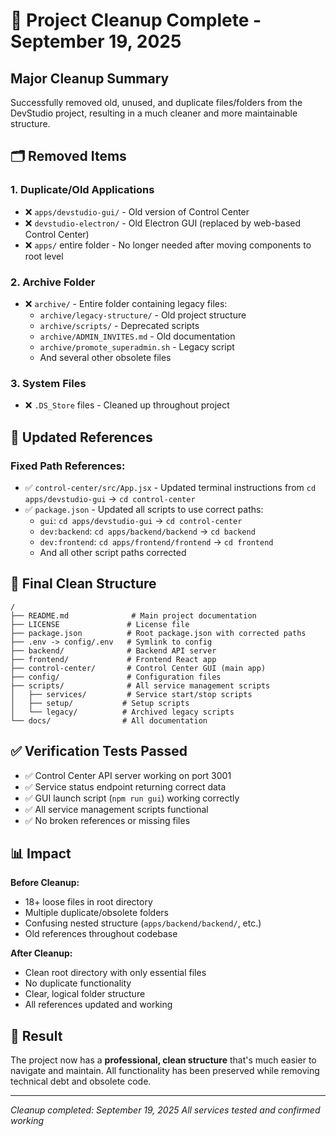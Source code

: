 # 🧹 Project Cleanup Complete - September 19, 2025

## Major Cleanup Summary

Successfully removed old, unused, and duplicate files/folders from the DevStudio project, resulting in a much cleaner and more maintainable structure.

## 🗂️ Removed Items

### 1. **Duplicate/Old Applications**
- ❌ `apps/devstudio-gui/` - Old version of Control Center
- ❌ `devstudio-electron/` - Old Electron GUI (replaced by web-based Control Center)
- ❌ `apps/` entire folder - No longer needed after moving components to root level

### 2. **Archive Folder**
- ❌ `archive/` - Entire folder containing legacy files:
  - `archive/legacy-structure/` - Old project structure
  - `archive/scripts/` - Deprecated scripts
  - `archive/ADMIN_INVITES.md` - Old documentation
  - `archive/promote_superadmin.sh` - Legacy script
  - And several other obsolete files

### 3. **System Files**
- ❌ `.DS_Store` files - Cleaned up throughout project

## 🔧 Updated References

### Fixed Path References:
- ✅ `control-center/src/App.jsx` - Updated terminal instructions from `cd apps/devstudio-gui` → `cd control-center`
- ✅ `package.json` - Updated all scripts to use correct paths:
  - `gui`: `cd apps/devstudio-gui` → `cd control-center`
  - `dev:backend`: `cd apps/backend/backend` → `cd backend`
  - `dev:frontend`: `cd apps/frontend/frontend` → `cd frontend`
  - And all other script paths corrected

## 📁 Final Clean Structure

```
/
├── README.md              # Main project documentation
├── LICENSE               # License file
├── package.json          # Root package.json with corrected paths
├── .env -> config/.env   # Symlink to config
├── backend/              # Backend API server
├── frontend/             # Frontend React app
├── control-center/       # Control Center GUI (main app)
├── config/               # Configuration files
├── scripts/              # All service management scripts
│   ├── services/         # Service start/stop scripts
│   ├── setup/           # Setup scripts
│   └── legacy/          # Archived legacy scripts
└── docs/                # All documentation
```

## ✅ Verification Tests Passed

- ✅ Control Center API server working on port 3001
- ✅ Service status endpoint returning correct data
- ✅ GUI launch script (`npm run gui`) working correctly
- ✅ All service management scripts functional
- ✅ No broken references or missing files

## 📊 Impact

**Before Cleanup:**
- 18+ loose files in root directory
- Multiple duplicate/obsolete folders
- Confusing nested structure (`apps/backend/backend/`, etc.)
- Old references throughout codebase

**After Cleanup:**
- Clean root directory with only essential files
- No duplicate functionality
- Clear, logical folder structure
- All references updated and working

## 🎯 Result

The project now has a **professional, clean structure** that's much easier to navigate and maintain. All functionality has been preserved while removing technical debt and obsolete code.

---

*Cleanup completed: September 19, 2025*
*All services tested and confirmed working*